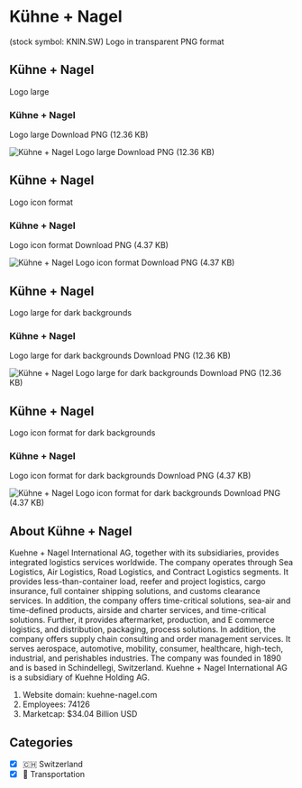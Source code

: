 # Kühne + Nagel
 (stock symbol: KNIN.SW) Logo in transparent PNG format

## Kühne + Nagel
 Logo large

### Kühne + Nagel
 Logo large Download PNG (12.36 KB)

![Kühne + Nagel
 Logo large Download PNG (12.36 KB)](/img/orig/KNIN.SW_BIG-673ee34b.png)

## Kühne + Nagel
 Logo icon format

### Kühne + Nagel
 Logo icon format Download PNG (4.37 KB)

![Kühne + Nagel
 Logo icon format Download PNG (4.37 KB)](/img/orig/KNIN.SW-8785cbf6.png)

## Kühne + Nagel
 Logo large for dark backgrounds

### Kühne + Nagel
 Logo large for dark backgrounds Download PNG (12.36 KB)

![Kühne + Nagel
 Logo large for dark backgrounds Download PNG (12.36 KB)](/img/orig/KNIN.SW_BIG.D-1dbd18de.png)

## Kühne + Nagel
 Logo icon format for dark backgrounds

### Kühne + Nagel
 Logo icon format for dark backgrounds Download PNG (4.37 KB)

![Kühne + Nagel
 Logo icon format for dark backgrounds Download PNG (4.37 KB)](/img/orig/KNIN.SW.D-0e813284.png)

## About Kühne + Nagel


Kuehne + Nagel International AG, together with its subsidiaries, provides integrated logistics services worldwide. The company operates through Sea Logistics, Air Logistics, Road Logistics, and Contract Logistics segments. It provides less-than-container load, reefer and project logistics, cargo insurance, full container shipping solutions, and customs clearance services. In addition, the company offers time-critical solutions, sea-air and time-defined products, airside and charter services, and time-critical solutions. Further, it provides aftermarket, production, and E commerce logistics, and distribution, packaging, process solutions. In addition, the company offers supply chain consulting and order management services. It serves aerospace, automotive, mobility, consumer, healthcare, high-tech, industrial, and perishables industries. The company was founded in 1890 and is based in Schindellegi, Switzerland. Kuehne + Nagel International AG is a subsidiary of Kuehne Holding AG.

1. Website domain: kuehne-nagel.com
2. Employees: 74126
3. Marketcap: $34.04 Billion USD


## Categories
- [x] 🇨🇭 Switzerland
- [x] 🚚 Transportation
